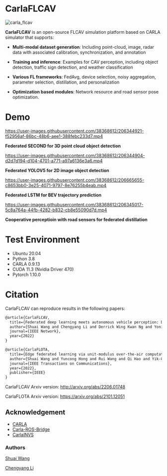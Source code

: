 # CarlaFLCAV

![carla_flcav](https://user-images.githubusercontent.com/15060244/171803004-f2f699d5-1a18-48b5-ac12-672a045ba837.png)


**CarlaFLCAV** is an open-source FLCAV simulation platform based on CARLA simulator that supports: 

* **Multi-modal dataset generation**: Including point-cloud, image, radar data with associated calibration, synchronization, and annotation

* **Training and inference**: Examples for CAV perception, including object detection, traffic sign detection, and weather classification

* **Various FL frameworks**: FedAvg, device selection, noisy aggregation, parameter selection, distillation, and personalization

* **Optimization based modules**: Network resource and road sensor pose optimization.

# Demo

https://user-images.githubusercontent.com/38368612/206344921-f52956af-86bc-48b6-aee1-388febc233d7.mp4

**Federated SECOND for 3D point cloud object detection** 

https://user-images.githubusercontent.com/38368612/206344904-d2d7d194-d104-4701-a771-a97a6136e3a6.mp4

**Federated YOLOV5 for 2D image object detection** 

https://user-images.githubusercontent.com/38368612/206665655-c8653bb0-3e25-4071-9797-8e76255b4eab.mp4

**Federated LSTM for BEV trajectory prediction** 

https://user-images.githubusercontent.com/38368612/206345017-5c8a764a-44fb-4282-b832-cb8e55090d7d.mp4

**Cooperative perceptioin with road sensors for federated distillation** 



# Test Environment

- Ubuntu 20.04
- Python 3.8
- CARLA 0.9.13
- CUDA 11.3 (Nvidia Driver 470)
- Pytorch 1.10.0

# Citation

CarlaFLCAV can reproduce results in the following papers:

```tex
@article{CarlaFLCAV,
  title={Federated deep learning meets autonomous vehicle perception: Design and verification},
  author={Shuai Wang and Chengyang Li and Derrick Wing Kwan Ng and Yonina C. Eldar and H. Vincent Poor and Qi Hao and Chengzhong Xu},
  journal={IEEE Network},
  year={2022}
}

@article{CarlaFLOTA,
  title={Edge federated learning via unit-modulus over-the-air computation},
  author={Shuai Wang and Yuncong Hong and Rui Wang and Qi Hao and Yik-Chung Wu and Derrick Wing Kwan Ng},
  journal={IEEE Transactions on Communications},
  year={2022},
  publisher={IEEE}
}
```

CarlaFLCAV Arxiv version: http://arxiv.org/abs/2206.01748

CarlaFLOTA Arxiv version: https://arxiv.org/abs/2101.12051

## Acknowledgement

* [CARLA](https://github.com/carla-simulator)
* [Carla-ROS-Bridge](https://github.com/carla-simulator/ros-bridge)
* [CarlaINVS](https://github.com/zijianzhang/CARLA_INVS)

### Authors

[Shuai Wang](https://github.com/bearswang)

[Chengyang Li](https://github.com/KevinLADLee)



